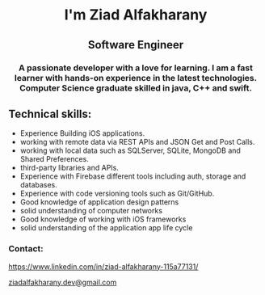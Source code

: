 
<h1 align="center">I'm Ziad Alfakharany</h1>
<h2 align="center">Software Engineer</h2>
<h3 align="center">A passionate developer with a love for learning. I am a fast learner with hands-on experience in the latest technologies. Computer Science graduate skilled in java, C++ and swift.
    </h3>

## Technical skills:
- Experience Building iOS applications.
- working with remote data via REST APIs and JSON Get and Post Calls.
- working with local data such as SQLServer, SQLite, MongoDB and Shared Preferences.
- third-party libraries and APIs.
- Experience with Firebase different tools including auth, storage and databases.
- Experience with code versioning tools such as Git/GitHub.
- Good knowledge of application design patterns 
- solid understanding of computer networks 
- Good knowledge of working with iOS frameworks
- solid understanding of the application app life cycle

<p align="left">
<h3 align="left">Contact:</h3>


https://www.linkedin.com/in/ziad-alfakharany-115a77131/

ziadalfakharany.dev@gmail.com


